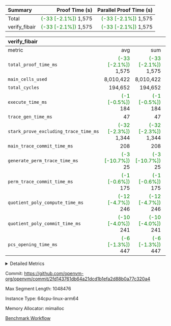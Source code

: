 | Summary | Proof Time (s) | Parallel Proof Time (s) |
|:---|---:|---:|
| Total | <span style='color: green'>(-33 [-2.1%])</span> 1,575 | <span style='color: green'>(-33 [-2.1%])</span> 1,575 |
| verify_fibair | <span style='color: green'>(-33 [-2.1%])</span> 1,575 | <span style='color: green'>(-33 [-2.1%])</span> 1,575 |


| verify_fibair |||||
|:---|---:|---:|---:|---:|
|metric|avg|sum|max|min|
| `total_proof_time_ms ` | <span style='color: green'>(-33 [-2.1%])</span> 1,575 | <span style='color: green'>(-33 [-2.1%])</span> 1,575 | <span style='color: green'>(-33 [-2.1%])</span> 1,575 | <span style='color: green'>(-33 [-2.1%])</span> 1,575 |
| `main_cells_used     ` |  8,010,422 |  8,010,422 |  8,010,422 |  8,010,422 |
| `total_cycles        ` |  194,652 |  194,652 |  194,652 |  194,652 |
| `execute_time_ms     ` | <span style='color: green'>(-1 [-0.5%])</span> 184 | <span style='color: green'>(-1 [-0.5%])</span> 184 | <span style='color: green'>(-1 [-0.5%])</span> 184 | <span style='color: green'>(-1 [-0.5%])</span> 184 |
| `trace_gen_time_ms   ` |  47 |  47 |  47 |  47 |
| `stark_prove_excluding_trace_time_ms` | <span style='color: green'>(-32 [-2.3%])</span> 1,344 | <span style='color: green'>(-32 [-2.3%])</span> 1,344 | <span style='color: green'>(-32 [-2.3%])</span> 1,344 | <span style='color: green'>(-32 [-2.3%])</span> 1,344 |
| `main_trace_commit_time_ms` |  208 |  208 |  208 |  208 |
| `generate_perm_trace_time_ms` | <span style='color: green'>(-3 [-10.7%])</span> 25 | <span style='color: green'>(-3 [-10.7%])</span> 25 | <span style='color: green'>(-3 [-10.7%])</span> 25 | <span style='color: green'>(-3 [-10.7%])</span> 25 |
| `perm_trace_commit_time_ms` | <span style='color: green'>(-1 [-0.6%])</span> 175 | <span style='color: green'>(-1 [-0.6%])</span> 175 | <span style='color: green'>(-1 [-0.6%])</span> 175 | <span style='color: green'>(-1 [-0.6%])</span> 175 |
| `quotient_poly_compute_time_ms` | <span style='color: green'>(-12 [-4.7%])</span> 246 | <span style='color: green'>(-12 [-4.7%])</span> 246 | <span style='color: green'>(-12 [-4.7%])</span> 246 | <span style='color: green'>(-12 [-4.7%])</span> 246 |
| `quotient_poly_commit_time_ms` | <span style='color: green'>(-10 [-4.0%])</span> 241 | <span style='color: green'>(-10 [-4.0%])</span> 241 | <span style='color: green'>(-10 [-4.0%])</span> 241 | <span style='color: green'>(-10 [-4.0%])</span> 241 |
| `pcs_opening_time_ms ` | <span style='color: green'>(-6 [-1.3%])</span> 447 | <span style='color: green'>(-6 [-1.3%])</span> 447 | <span style='color: green'>(-6 [-1.3%])</span> 447 | <span style='color: green'>(-6 [-1.3%])</span> 447 |



<details>
<summary>Detailed Metrics</summary>

|  | verify_program_compile_ms | total_cells | stark_prove_excluding_trace_time_ms | quotient_poly_compute_time_ms | quotient_poly_commit_time_ms | perm_trace_commit_time_ms | pcs_opening_time_ms | main_trace_commit_time_ms |
| --- | --- | --- | --- | --- | --- | --- | --- |
|  | 4 | 32 | 9 | 0 | 1 | 0 | 2 | 5 | 

| air_name | rows | quotient_deg | main_cols | interactions | constraints | cells |
| --- | --- | --- | --- | --- | --- | --- |
| AccessAdapterAir<2> |  | 4 |  | 5 | 12 |  | 
| AccessAdapterAir<4> |  | 4 |  | 5 | 12 |  | 
| AccessAdapterAir<8> |  | 4 |  | 5 | 12 |  | 
| FibonacciAir | 16 | 1 | 2 |  | 5 | 32 | 
| FriReducedOpeningAir |  | 4 |  | 35 | 59 |  | 
| NativePoseidon2Air<BabyBearParameters>, 1> |  | 4 |  | 31 | 302 |  | 
| PhantomAir |  | 4 |  | 3 | 4 |  | 
| ProgramAir |  | 1 |  | 1 | 4 |  | 
| VariableRangeCheckerAir |  | 1 |  | 1 | 4 |  | 
| VmAirWrapper<BranchNativeAdapterAir, BranchEqualCoreAir<1> |  | 2 |  | 11 | 23 |  | 
| VmAirWrapper<JalNativeAdapterAir, JalCoreAir> |  | 4 |  | 7 | 6 |  | 
| VmAirWrapper<NativeAdapterAir<2, 0>, PublicValuesCoreAir> |  | 4 |  | 11 | 22 |  | 
| VmAirWrapper<NativeAdapterAir<2, 1>, FieldArithmeticCoreAir> |  | 4 |  | 15 | 23 |  | 
| VmAirWrapper<NativeLoadStoreAdapterAir<1>, NativeLoadStoreCoreAir<1> |  | 4 |  | 19 | 31 |  | 
| VmAirWrapper<NativeVectorizedAdapterAir<4>, FieldExtensionCoreAir> |  | 4 |  | 15 | 23 |  | 
| VmConnectorAir |  | 4 |  | 3 | 8 |  | 
| VolatileBoundaryAir |  | 4 |  | 4 | 16 |  | 

| group | trace_gen_time_ms | total_proof_time_ms | total_cycles | total_cells | stark_prove_excluding_trace_time_ms | quotient_poly_compute_time_ms | quotient_poly_commit_time_ms | perm_trace_commit_time_ms | pcs_opening_time_ms | main_trace_commit_time_ms | main_cells_used | generate_perm_trace_time_ms | fri.log_blowup | execute_time_ms |
| --- | --- | --- | --- | --- | --- | --- | --- | --- | --- | --- | --- | --- | --- | --- |
| verify_fibair | 47 | 1,575 | 194,652 | 23,304,216 | 1,344 | 246 | 241 | 175 | 447 | 208 | 8,010,422 | 25 | 2 | 184 | 

| group | air_name | rows | prep_cols | perm_cols | main_cols | cells |
| --- | --- | --- | --- | --- | --- | --- |
| verify_fibair | AccessAdapterAir<2> | 32,768 |  | 16 | 11 | 884,736 | 
| verify_fibair | AccessAdapterAir<4> | 16,384 |  | 16 | 13 | 475,136 | 
| verify_fibair | AccessAdapterAir<8> | 4,096 |  | 16 | 17 | 135,168 | 
| verify_fibair | FriReducedOpeningAir | 512 |  | 76 | 64 | 71,680 | 
| verify_fibair | NativePoseidon2Air<BabyBearParameters>, 1> | 2,048 |  | 36 | 348 | 786,432 | 
| verify_fibair | PhantomAir | 2,048 |  | 8 | 6 | 28,672 | 
| verify_fibair | ProgramAir | 8,192 |  | 8 | 10 | 147,456 | 
| verify_fibair | VariableRangeCheckerAir | 262,144 | 2 | 8 | 1 | 2,359,296 | 
| verify_fibair | VmAirWrapper<BranchNativeAdapterAir, BranchEqualCoreAir<1> | 32,768 |  | 28 | 23 | 1,671,168 | 
| verify_fibair | VmAirWrapper<JalNativeAdapterAir, JalCoreAir> | 8,192 |  | 12 | 10 | 180,224 | 
| verify_fibair | VmAirWrapper<NativeAdapterAir<2, 1>, FieldArithmeticCoreAir> | 131,072 |  | 20 | 30 | 6,553,600 | 
| verify_fibair | VmAirWrapper<NativeLoadStoreAdapterAir<1>, NativeLoadStoreCoreAir<1> | 131,072 |  | 24 | 41 | 8,519,680 | 
| verify_fibair | VmAirWrapper<NativeVectorizedAdapterAir<4>, FieldExtensionCoreAir> | 4,096 |  | 20 | 40 | 245,760 | 
| verify_fibair | VmConnectorAir | 2 | 1 | 8 | 4 | 24 | 
| verify_fibair | VolatileBoundaryAir | 65,536 |  | 8 | 11 | 1,245,184 | 

</details>


Commit: https://github.com/openvm-org/openvm/commit/2fd143761db64a21dcd1b1efa2d88b0a77c320a4

Max Segment Length: 1048476

Instance Type: 64cpu-linux-arm64

Memory Allocator: mimalloc

[Benchmark Workflow](https://github.com/openvm-org/openvm/actions/runs/12606633582)
